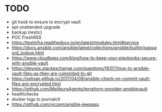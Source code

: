 # TODO

- git hook to ensure to encrypt vault
- apt unattended upgrade
- backup (restic)
- POC FreshRSS
- https://testinfra.readthedocs.io/en/latest/modules.html#service
- https://docs.ansible.com/ansible/latest/collections/ansible/builtin/password_lookup.html
- https://www.cloudbees.com/blog/how-to-keep-your-playbooks-secure-with-ansible-vault
- https://devops.stackexchange.com/questions/16317/how-to-ansible-vault-files-as-they-are-commited-to-git
- https://selivan.github.io/2017/04/08/ansible-check-on-commit-vault-files-are-encrypted.html
- https://github.com/MeilleursAgents/terraform-provider-ansiblevault
- healthchecks
- docker logs to journalctl
- https://github.com/viczem/ansible-keepass